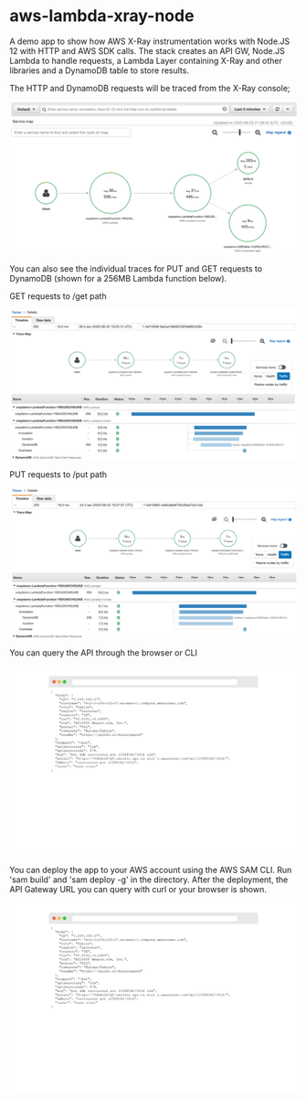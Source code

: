 aws-lambda-xray-node
====================

A demo app to show how AWS X-Ray instrumentation works with Node.JS 12 with HTTP and AWS SDK calls. The stack creates an API GW, Node.JS Lambda to handle requests, a Lambda Layer containing X-Ray and other libraries and a DynamoDB table to store results.


The HTTP and DynamoDB requests will be traced from the X-Ray console;


![alt text](./docs/xray-overview.png)


You can also see the individual traces for PUT and GET requests to DynamoDB (shown for a 256MB Lambda function below).


GET requests to /get path


![alt text](./docs/xray-get.png)


PUT requests to /put path


![alt text](./docs/xray-put.png)


You can query the API through the browser or CLI


![alt text](./docs/browser.png)



You can deploy the app to your AWS account using the AWS SAM CLI. Run 'sam build' and 'sam deploy -g' in the directory. After the deployment, the API Gateway URL you can query with curl or your browser is shown. 


![alt text](./docs/browser.png)

